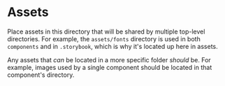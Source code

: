 # Assets

Place assets in this directory that will be shared by multiple top-level directories. For example, the `assets/fonts` directory is used in both `components` and in `.storybook`, which is why it's located up here in assets.

Any assets that _can_ be located in a more specific folder _should_ be. For example, images used by a single component should be located in that component's directory.
